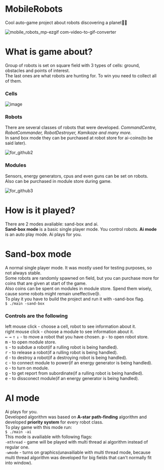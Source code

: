 # MobileRobots
Cool auto-game project about robots discovering a planet🚀🤖

![mobile_robots_mp-ezgif com-video-to-gif-converter](https://github.com/kargamant/MobileRobots/assets/54020145/191e9491-3a77-449f-a7ca-d7cd96274c3d)



# What is game about?
Group of robots is set on square field with 3 types of cells: ground, obstacles and points of interest.  
The last ones are what robots are hunting for. To win you need to collect all of them.

### Cells
![image](https://github.com/kargamant/MobileRobots/assets/54020145/994e275f-f2b6-4dc8-81d3-1d5adf5945ee)  

### Robots
There are several classes of robots that were developed.  _CommandCentre, RobotCommander, RobotDestroyer, Kamikaze and many more._  
In sand box mode they can be purchased at robot store for ai-coins(to be said later).

![for_github2](https://github.com/kargamant/MobileRobots/assets/54020145/6fe1b769-8a39-488e-b40b-6e3109eeaa22)  

### Modules
Sensors, energy generators, cpus and even guns can be set on robots.    
Also can be purchased in module store during game.  

![for_github3](https://github.com/kargamant/MobileRobots/assets/54020145/b81b5a0e-529f-40ae-9493-9ac49f8a83c0)  

# How is it played?
There are 2 modes avaliable: sand-box and ai.  
**Sand-box mode** is a basic single player mode. You control robots.
**Ai mode** is an auto play mode. Ai plays for you.

# Sand-box mode
A normal single player mode. It was mostly used for testing purposes, so not always stable.  
Some robots are randomly spawned on field, but you can purchase more for coins that are given at start of the game.  
Also coins can be spent on modules in module store. Spend them wisely, cause some robots might remain uneffective😢.  
To play it you have to build the project and run it with -sand-box flag.  
`$ ./main -sand-box`

### Controls are the following
left mouse click - choose a cell, robot to see information about it.  
right mouse click - choose a module to see information about it.  
<kbd>&#8592;</kbd> <kbd>&#8594;</kbd> <kbd>&#8593;</kbd> <kbd>&#8595;</kbd> - to move a robot that you have chosen.
<kbd>p</kbd> - to open robot store.  
<kbd>m</kbd> - to open module store.  
<kbd>s</kbd> - to subdue a robot(if a rulling robot is being handled).  
<kbd>r</kbd> - to release a robot(if a rulling robot is being handled).  
<kbd>d</kbd> - to destroy a robot(if a destroying robot is being handled).  
<kbd>c</kbd> - to connect module to power(if an energy generator is being handled).  
<kbd>o</kbd> - to turn on module.  
<kbd>g</kbd> - to get report from subordinate(if a rulling robot is being handled).  
<kbd>e</kbd> - to dissconect module(if an energy generator is being handled).  

# AI mode
Ai plays for you.  
Developed algorithm was based on **A-star path-finding** algorithm and developed **priority system** for every robot class.  
To play game with this mode run:  
`$ ./main -ai`  
This mode is availiable with following flags:  
`-mthread` - game will be played with multi thread ai algorithm instead of regular one.  
`-wmode` - turns on graphics(unavailiable with multi thread mode, because multi thread algorithm was developed for big fields that can't normally fit into window).  
